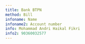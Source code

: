 ```yaml
---
title: Bank BTPN
method: Bill
infoname: Name
infoname2: Account number
info: Mohammad Andri Haikal Fikri
info2: 90360032577
---
```

